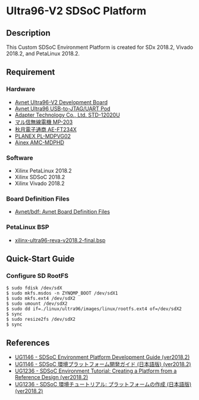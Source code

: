 Ultra96-V2 SDSoC Platform
========


## Description

This Custom SDSoC Environment Platform is created for SDx 2018.2, Vivado 2018.2, and PetaLinux 2018.2.


## Requirement

### Hardware

* [Avnet Ultra96-V2 Development Board](http://zedboard.org/product/ultra96-v2-development-board)
* [Avnet Ultra96 USB-to-JTAG/UART Pod](http://zedboard.org/product/ultra96-usb-jtaguart-pod)
* [Adapter Technology Co., Ltd. STD-12020U](http://akizukidenshi.com/catalog/g/gM-06239/)
* [マル信無線電機 MP-203](https://www.sengoku.co.jp/mod/sgk_cart/detail.php?code=32UA-3BFH)
* [秋月電子通商 AE-FT234X](http://akizukidenshi.com/catalog/g/gM-08461/)
* [PLANEX PL-MDPVG02](https://www.planex.co.jp/product/av/pl-mdpvg02/)
* [Ainex AMC-MDPHD](https://www.ainex.jp/products/amc-mdphd/)


### Software

* Xilinx PetaLinux 2018.2
* Xilinx SDSoC 2018.2
* Xilinx Vivado 2018.2


### Board Definition Files

* [Avnet/bdf: Avnet Board Definition Files](https://github.com/Avnet/bdf)


### PetaLinux BSP

* [xilinx-ultra96-reva-v2018.2-final.bsp](https://www.xilinx.com/support/download/index.html/content/xilinx/en/downloadNav/embedded-design-tools.html)


## Quick-Start Guide

### Configure SD RootFS

```shell
$ sudo fdisk /dev/sdX
$ sudo mkfs.msdos -n ZYNQMP_BOOT /dev/sdX1
$ sudo mkfs.ext4 /dev/sdX2
$ sudo umount /dev/sdX2
$ sudo dd if=./linux/ultra96/images/linux/rootfs.ext4 of=/dev/sdX2
$ sync
$ sudo resize2fs /dev/sdX2
$ sync
```


## References

* [UG1146 - SDSoC Environment Platform Development Guide (ver2018.2)](https://www.xilinx.com/support/documentation/sw_manuals/xilinx2018_2/ug1146-sdsoc-platform-development.pdf)
* [UG1146 - SDSoC 環境プラットフォーム開発ガイド (日本語版) (ver2018.2)](https://japan.xilinx.com/support/documentation/sw_manuals_j/xilinx2018_2/ug1146-sdsoc-platform-development.pdf)
* [UG1236 - SDSoC Environment Tutorial: Creating a Platform from a Reference Design (ver2018.2)](https://www.xilinx.com/support/documentation/sw_manuals/xilinx2018_2/ug1236-sdsoc-platform-tutorial.pdf)
* [UG1236 - SDSoC 環境チュートリアル: プラットフォームの作成 (日本語版) (ver2018.2)](https://japan.xilinx.com/support/documentation/sw_manuals_j/xilinx2018_2/ug1236-sdsoc-platform-tutorial.pdf)
